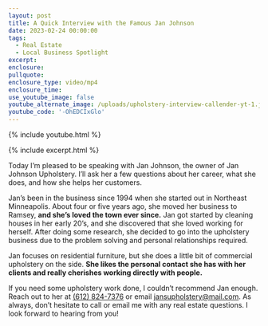 ```yaml
---
layout: post
title: A Quick Interview with the Famous Jan Johnson
date: 2023-02-24 00:00:00
tags:
  - Real Estate
  - Local Business Spotlight
excerpt:
enclosure:
pullquote:
enclosure_type: video/mp4
enclosure_time:
use_youtube_image: false
youtube_alternate_image: /uploads/upholstery-interview-callender-yt-1.jpg
youtube_code: '-OhEDCIxGlo'
---
```

{% include youtube.html %}

{% include excerpt.html %}

Today I’m pleased to be speaking with Jan Johnson, the owner of Jan Johnson Upholstery. I’ll ask her a few questions about her career, what she does, and how she helps her customers.&nbsp;

Jan’s been in the business since 1994 when she started out in Northeast Minneapolis. About four or five years ago, she moved her business to Ramsey, **and she’s loved the town ever since.** Jan got started by cleaning houses in her early 20’s, and she discovered that she loved working for herself. After doing some research, she decided to go into the upholstery business due to the problem solving and personal relationships required.&nbsp;

Jan focuses on residential furniture, but she does a little bit of commercial upholstery on the side. **She likes the personal contact she has with her clients and really cherishes working directly with people.&nbsp;**

If you need some upholstery work done, I couldn’t recommend Jan enough. Reach out to her at [(612) 824-7376](tel:612-824-7376) or email [jansupholstery@mail.com](mailto:jansupholstery@mail.com). As always, don’t hesitate to call or email me with any real estate questions. I look forward to hearing from you!